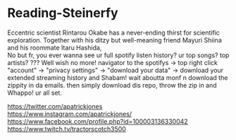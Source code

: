 # Reading-Steinerfy  
Eccentric scientist Rintarou Okabe has a never-ending thirst for scientific exploration. Together with his ditzy but well-meaning friend Mayuri Shiina and his roommate Itaru Hashida,  
No but fr, you ever wanna see ur full spotify listen history? ur top songs? top artists? ??? Well wish no more! navigator to the spotifys -> top right click "account" -> "privacy settings" -> "download your data" -> download your extended streaming history and Shabam! wait aboutta monf n download the zippity in da emails. then simply download dis repo, throw the zip in and Whappo! ur all set.  

https://twitter.com/apatrickjones  
https://www.instagram.com/apatrickjones/  
https://www.facebook.com/profile.php?id=100003136330042  
https://www.twitch.tv/tractorscotch3500  
